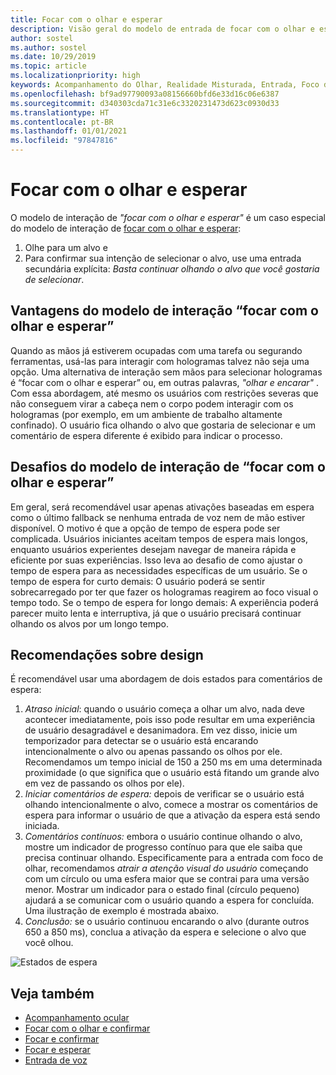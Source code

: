 ```yaml
---
title: Focar com o olhar e esperar
description: Visão geral do modelo de entrada de focar com o olhar e esperar.
author: sostel
ms.author: sostel
ms.date: 10/29/2019
ms.topic: article
ms.localizationpriority: high
keywords: Acompanhamento do Olhar, Realidade Misturada, Entrada, Foco do Olhar, Direcionamento de Foco, HoloLens 2, Seleção baseada no Olhar, Permanência, headset de realidade misturada, headset do windows mixed reality, headset de realidade virtual, HoloLens, MRTK, Kit de Ferramentas de Realidade Misturada, design
ms.openlocfilehash: bf9ad97790093a08156660bfd6e33d16c06e6387
ms.sourcegitcommit: d340303cda71c31e6c3320231473d623c0930d33
ms.translationtype: HT
ms.contentlocale: pt-BR
ms.lasthandoff: 01/01/2021
ms.locfileid: "97847816"
---
```

# <a name="eye-gaze-and-dwell"></a>Focar com o olhar e esperar

O modelo de interação de _"focar com o olhar e esperar"_ é um caso especial do modelo de interação de [focar com o olhar e esperar](gaze-and-commit.md):
1. Olhe para um alvo e 
2. Para confirmar sua intenção de selecionar o alvo, use uma entrada secundária explícita: _Basta continuar olhando o alvo que você gostaria de selecionar_.

## <a name="advantages-of-the-eye-gaze-and-dwell-interaction-model"></a>Vantagens do modelo de interação “focar com o olhar e esperar” 

Quando as mãos já estiverem ocupadas com uma tarefa ou segurando ferramentas, usá-las para interagir com hologramas talvez não seja uma opção.
Uma alternativa de interação sem mãos para selecionar hologramas é “focar com o olhar e esperar” ou, em outras palavras, _"olhar e encarar"_ . Com essa abordagem, até mesmo os usuários com restrições severas que não conseguem virar a cabeça nem o corpo podem interagir com os hologramas (por exemplo, em um ambiente de trabalho altamente confinado).
O usuário fica olhando o alvo que gostaria de selecionar e um comentário de espera diferente é exibido para indicar o processo.

## <a name="challenges-of-the-eye-gaze-and-dwell-interaction-model"></a>Desafios do modelo de interação de “focar com o olhar e esperar”

Em geral, será recomendável usar apenas ativações baseadas em espera como o último fallback se nenhuma entrada de voz nem de mão estiver disponível. O motivo é que a opção de tempo de espera pode ser complicada. Usuários iniciantes aceitam tempos de espera mais longos, enquanto usuários experientes desejam navegar de maneira rápida e eficiente por suas experiências. Isso leva ao desafio de como ajustar o tempo de espera para as necessidades específicas de um usuário.
Se o tempo de espera for curto demais: O usuário poderá se sentir sobrecarregado por ter que fazer os hologramas reagirem ao foco visual o tempo todo. Se o tempo de espera for longo demais: A experiência poderá parecer muito lenta e interruptiva, já que o usuário precisará continuar olhando os alvos por um longo tempo.

## <a name="design-recommendations"></a>Recomendações sobre design

É recomendável usar uma abordagem de dois estados para comentários de espera:
1. *Atraso inicial*: quando o usuário começa a olhar um alvo, nada deve acontecer imediatamente, pois isso pode resultar em uma experiência de usuário desagradável e desanimadora. Em vez disso, inicie um temporizador para detectar se o usuário está encarando intencionalmente o alvo ou apenas passando os olhos por ele.
Recomendamos um tempo inicial de 150 a 250 ms em uma determinada proximidade (o que significa que o usuário está fitando um grande alvo em vez de passando os olhos por ele).  
2. *Iniciar comentários de espera:* depois de verificar se o usuário está olhando intencionalmente o alvo, comece a mostrar os comentários de espera para informar o usuário de que a ativação da espera está sendo iniciada. 
3. *Comentários contínuos:* embora o usuário continue olhando o alvo, mostre um indicador de progresso contínuo para que ele saiba que precisa continuar olhando. Especificamente para a entrada com foco de olhar, recomendamos _atrair a atenção visual do usuário_ começando com um círculo ou uma esfera maior que se contrai para uma versão menor. Mostrar um indicador para o estado final (círculo pequeno) ajudará a se comunicar com o usuário quando a espera for concluída. Uma ilustração de exemplo é mostrada abaixo. 
4. *Conclusão:* se o usuário continuou encarando o alvo (durante outros 650 a 850 ms), conclua a ativação da espera e selecione o alvo que você olhou.

![Estados de espera](images/eyes_dwellstate_recommendation.png)<br>

## <a name="see-also"></a>Veja também
* [Acompanhamento ocular](eye-tracking.md)
* [Focar com o olhar e confirmar](gaze-and-commit-eyes.md)
* [Focar e confirmar](gaze-and-commit.md)
* [Focar e esperar](gaze-and-dwell.md)
* [Entrada de voz](../out-of-scope/voice-design.md)
